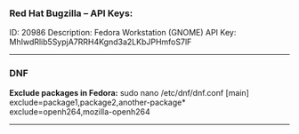 ### Red Hat Bugzilla – API Keys:

ID: 20986
Description: Fedora Workstation (GNOME)
API Key: MhIwdRlib5SypjA7RRH4Kgnd3a2LKbJPHmfoS7lF

___

### DNF

**Exclude packages in Fedora:**
sudo nano /etc/dnf/dnf.conf
[main]
exclude=package1,package2,another-package*
exclude=openh264,mozilla-openh264

___

